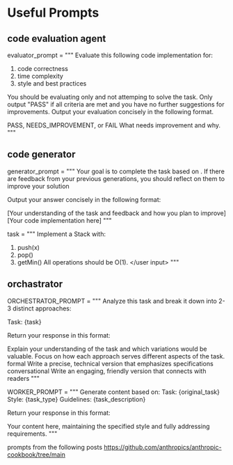 # Useful Prompts

## code evaluation agent

evaluator_prompt = """
Evaluate this following code implementation for:
1. code correctness
2. time complexity
3. style and best practices

You should be evaluating only and not attemping to solve the task.
Only output "PASS" if all criteria are met and you have no further suggestions for improvements.
Output your evaluation concisely in the following format.

<evaluation>PASS, NEEDS_IMPROVEMENT, or FAIL</evaluation>
<feedback>
What needs improvement and why.
</feedback>
"""

## code generator

generator_prompt = """
Your goal is to complete the task based on <user input>. If there are feedback 
from your previous generations, you should reflect on them to improve your solution

Output your answer concisely in the following format: 

<thoughts>
[Your understanding of the task and feedback and how you plan to improve]
</thoughts>

<response>
[Your code implementation here]
</response>
"""

task = """
<user input>
Implement a Stack with:
1. push(x)
2. pop()
3. getMin()
All operations should be O(1).
</user input>
"""

## orchastrator

ORCHESTRATOR_PROMPT = """
Analyze this task and break it down into 2-3 distinct approaches:

Task: {task}

Return your response in this format:

<analysis>
Explain your understanding of the task and which variations would be valuable.
Focus on how each approach serves different aspects of the task.
</analysis>

<tasks>
    <task>
    <type>formal</type>
    <description>Write a precise, technical version that emphasizes specifications</description>
    </task>
    <task>
    <type>conversational</type>
    <description>Write an engaging, friendly version that connects with readers</description>
    </task>
</tasks>
"""

WORKER_PROMPT = """
Generate content based on:
Task: {original_task}
Style: {task_type}
Guidelines: {task_description}

Return your response in this format:

<response>
Your content here, maintaining the specified style and fully addressing requirements.
</response>
"""


prompts from the following posts
https://github.com/anthropics/anthropic-cookbook/tree/main 
